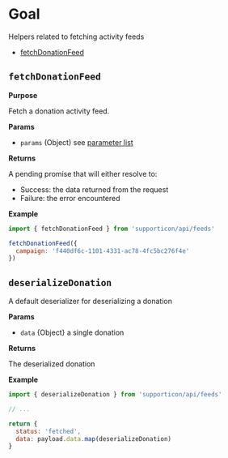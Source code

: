 # Goal

Helpers related to fetching activity feeds

- [fetchDonationFeed](#fetchdonationfeed)

## `fetchDonationFeed`

**Purpose**

Fetch a donation activity feed.

**Params**

- `params` (Object) see [parameter list](../readme.md#availableparameters)

**Returns**

A pending promise that will either resolve to:

- Success: the data returned from the request
- Failure: the error encountered

**Example**

```javascript
import { fetchDonationFeed } from 'supporticon/api/feeds'

fetchDonationFeed({
  campaign: 'f440df6c-1101-4331-ac78-4fc5bc276f4e'
})
```

## `deserializeDonation`

A default deserializer for deserializing a donation

**Params**

- `data` {Object} a single donation

**Returns**

The deserialized donation

**Example**

```javascript
import { deserializeDonation } from 'supporticon/api/feeds'

// ...

return {
  status: 'fetched',
  data: payload.data.map(deserializeDonation)
}
```

